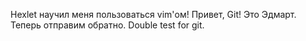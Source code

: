 Hexlet научил меня пользоваться vim'ом!
Привет, Git! Это Эдмарт.
Теперь отправим обратно.
Double test for git.


